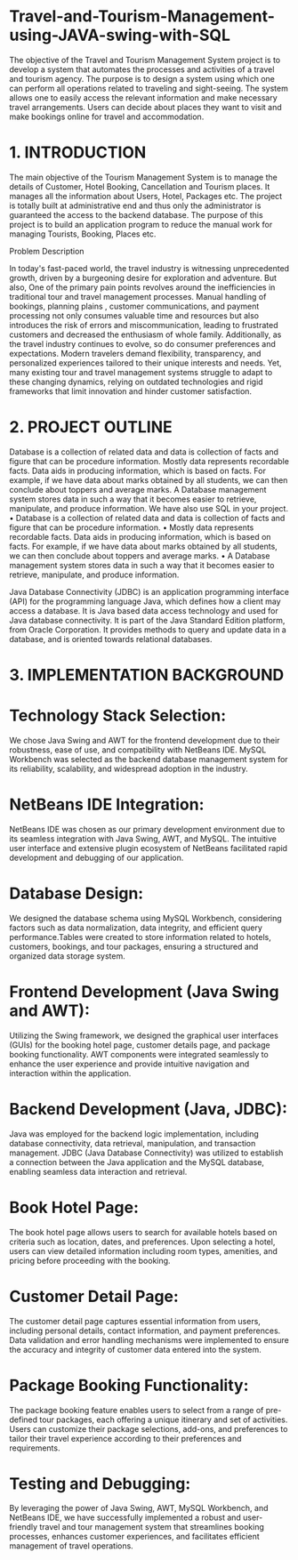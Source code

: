 # Travel-and-Tourism-Management-using-JAVA-swing-with-SQL

The objective of the Travel and Tourism Management System project is to develop a system that automates the processes and activities of a travel and tourism agency. The purpose is to design a system using which one can perform all operations related to traveling and sight-seeing. The system allows one to easily access the relevant information and make necessary travel arrangements. Users can decide about places they want to visit and make bookings online for travel and accommodation.

# 1. INTRODUCTION 
The main objective of the Tourism Management System is to manage the details of Customer, Hotel Booking, Cancellation and Tourism places. It manages all the information about Users, Hotel, Packages etc. The project is totally built at administrative end and thus only the administrator is guaranteed the access to the backend database. The purpose of this project is to build an application program to reduce the manual work for managing Tourists, Booking, Places etc. 

Problem Description

In today's fast-paced world, the travel industry is witnessing unprecedented growth, driven by a burgeoning desire for exploration and adventure. But also, One of the primary pain points revolves around the inefficiencies  in traditional tour and travel management processes. Manual handling of bookings, planning plains , customer communications, and payment processing not only consumes valuable time and resources but also introduces the risk of errors and miscommunication, leading to frustrated customers and decreased the enthusiasm of whole family.
Additionally, as the travel industry continues to evolve, so do consumer preferences and expectations. Modern travelers demand flexibility, transparency, and personalized experiences tailored to their unique interests and needs. Yet, many existing tour and travel management systems struggle to adapt to these changing dynamics, relying on outdated technologies and rigid frameworks that limit innovation and hinder customer satisfaction.

# 2. PROJECT OUTLINE 

Database is a collection of related data and data is collection of facts and figure that can be procedure information. 
Mostly data represents recordable facts. Data aids in producing information, which is based on facts. For example, if we have data about marks obtained by all students, we can then conclude about toppers and average marks. A Database management system stores data in such a way that it becomes easier to retrieve, manipulate, and produce information. 
We have also use SQL in your project. 
• Database is a collection of related data and data is collection of facts and figure that can be procedure information. 
• Mostly data represents recordable facts. Data aids in producing information, which is based on facts. For example, if we have data about marks obtained by all students, we can then conclude about toppers and average marks. 
• A Database management system stores data in such a way that it becomes easier to retrieve, manipulate, and produce information. 

Java Database Connectivity (JDBC) is an application programming interface (API) for the programming language Java, which defines how a client may access a database. It is Java based data access technology and used for Java database connectivity. It is part of the Java Standard Edition platform, from Oracle Corporation. It provides methods to query and update data in a database, and is oriented towards relational databases. 


# 3. IMPLEMENTATION BACKGROUND 

# Technology Stack Selection: 
We chose Java Swing and AWT for the frontend development due to their robustness, ease of use, and compatibility with NetBeans IDE. MySQL Workbench was selected as the backend database management system for its reliability, scalability, and widespread adoption in the industry. 

# NetBeans IDE Integration: 
NetBeans IDE was chosen as our primary development environment due to its seamless integration with Java Swing, AWT, and MySQL. The intuitive user interface and extensive plugin ecosystem of NetBeans facilitated rapid development and debugging of our application. 

# Database Design: 
We designed the database schema using MySQL Workbench, considering factors such as data normalization, data integrity, and efficient query performance.Tables were created to store information related to hotels, customers, bookings, and tour packages, ensuring a structured and organized data storage system.

# Frontend Development (Java Swing and AWT): 
Utilizing the Swing framework, we designed the graphical user interfaces (GUIs) for the booking hotel page, customer details page, and package booking functionality. AWT components were integrated seamlessly to enhance the user experience and provide intuitive navigation and interaction within the application. 

# Backend Development (Java, JDBC): 
Java was employed for the backend logic implementation, including database connectivity, data retrieval, manipulation, and transaction management. JDBC (Java Database Connectivity) was utilized to establish a
connection between the Java application and the MySQL database, enabling seamless data interaction and retrieval. 

# Book Hotel Page: 
The book hotel page allows users to search for available hotels based on criteria such as location, dates, and preferences. Upon selecting a hotel, users can view detailed information including room types, amenities, and pricing before proceeding with the booking. 

# Customer Detail Page: 
The customer detail page captures essential information from users, including personal details, contact information, and payment preferences. Data validation and error handling mechanisms were implemented to ensure the accuracy and integrity of customer data entered into the system.

# Package Booking Functionality: 
The package booking feature enables users to select from a range of pre-defined tour packages, each offering a unique itinerary and set of activities. Users can customize their package selections, add-ons, and preferences to tailor their travel experience according to their preferences and requirements. 

# Testing and Debugging: 
By leveraging the power of Java Swing, AWT, MySQL Workbench, and NetBeans IDE, we have successfully implemented a robust and user-friendly travel and tour management system that streamlines booking processes, enhances customer experiences, and facilitates efficient management of travel operations.


